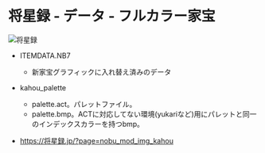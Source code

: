 # 将星録 - データ - フルカラー家宝

![将星録](https://img.shields.io/badge/将星録-with_PK-6479ff.svg)

- ITEMDATA.NB7
  - 新家宝グラフィックに入れ替え済みのデータ

- kahou_palette
  - palette.act。パレットファイル。
  - palette.bmp。ACTに対応してない環境(yukariなど)用にパレットと同一のインデックスカラーを持つbmp。
  
- https://将星録.jp/?page=nobu_mod_img_kahou